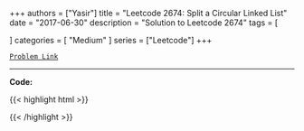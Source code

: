 
+++
authors = ["Yasir"]
title = "Leetcode 2674: Split a Circular Linked List"
date = "2017-06-30"
description = "Solution to Leetcode 2674"
tags = [
    
]
categories = [
    "Medium"
]
series = ["Leetcode"]
+++



[`Problem Link`](https://leetcode.com/problems/split-a-circular-linked-list/description/)

---

**Code:**

{{< highlight html >}}

{{< /highlight >}}

